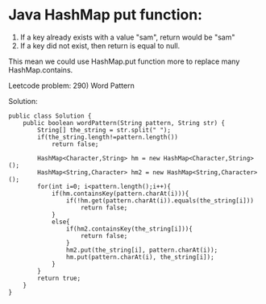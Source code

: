 # Java HashMap put function:

1. If a key already exists with a value "sam", return would be "sam"
2. If a key did not exist, then return is equal to null.

This mean we could use HashMap.put function more to replace many HashMap.contains.

Leetcode problem: 290) Word Pattern

Solution: 
```
public class Solution {
    public boolean wordPattern(String pattern, String str) {
        String[] the_string = str.split(" ");
        if(the_string.length!=pattern.length())
            return false;

        HashMap<Character,String> hm = new HashMap<Character,String>();
        HashMap<String,Character> hm2 = new HashMap<String,Character>();
        for(int i=0; i<pattern.length();i++){
            if(hm.containsKey(pattern.charAt(i))){
                if(!hm.get(pattern.charAt(i)).equals(the_string[i]))
                    return false;
            }
            else{
                if(hm2.containsKey(the_string[i])){
                    return false;
                }
                hm2.put(the_string[i], pattern.charAt(i));
                hm.put(pattern.charAt(i), the_string[i]);
            }
        }
        return true;
    }
}
```
